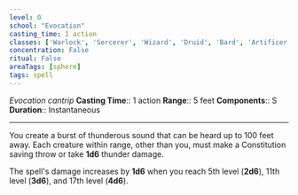 ```yaml
---
level: 0
school: "Evocation"
casting_time: 1 action
classes: ['Warlock', 'Sorcerer', 'Wizard', 'Druid', 'Bard', 'Artificer']
concentration: False
ritual: False
areaTags: [sphere]
tags: spell
---
```


_Evocation cantrip_
**Casting Time**:: 1 action
**Range**:: 5 feet
**Components**:: S
**Duration**:: Instantaneous

---

You create a burst of thunderous sound that can be heard up to 100 feet away. Each creature within range, other than you, must make a Constitution saving throw or take **1d6** thunder damage.

The spell's damage increases by **1d6** when you reach 5th level (**2d6**), 11th level (**3d6**), and 17th level (**4d6**).



